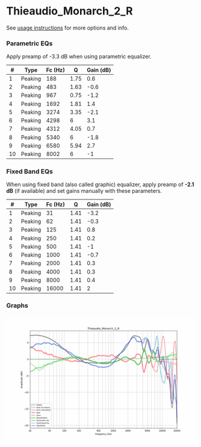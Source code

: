 # Thieaudio_Monarch_2_R
See [usage instructions](https://github.com/jaakkopasanen/AutoEq#usage) for more options and info.

### Parametric EQs
Apply preamp of -3.3 dB when using parametric equalizer.

|   # | Type    |   Fc (Hz) |    Q |   Gain (dB) |
|-----|---------|-----------|------|-------------|
|   1 | Peaking |       188 | 1.75 |         0.6 |
|   2 | Peaking |       483 | 1.63 |        -0.6 |
|   3 | Peaking |       967 | 0.75 |        -1.2 |
|   4 | Peaking |      1692 | 1.81 |         1.4 |
|   5 | Peaking |      3274 | 3.35 |        -2.1 |
|   6 | Peaking |      4298 | 6    |         3.1 |
|   7 | Peaking |      4312 | 4.05 |         0.7 |
|   8 | Peaking |      5340 | 6    |        -1.8 |
|   9 | Peaking |      6580 | 5.94 |         2.7 |
|  10 | Peaking |      8002 | 6    |        -1   |

### Fixed Band EQs
When using fixed band (also called graphic) equalizer, apply preamp of **-2.1 dB** (if available) and set gains manually with these parameters.

|   # | Type    |   Fc (Hz) |    Q |   Gain (dB) |
|-----|---------|-----------|------|-------------|
|   1 | Peaking |        31 | 1.41 |        -3.2 |
|   2 | Peaking |        62 | 1.41 |        -0.3 |
|   3 | Peaking |       125 | 1.41 |         0.8 |
|   4 | Peaking |       250 | 1.41 |         0.2 |
|   5 | Peaking |       500 | 1.41 |        -1   |
|   6 | Peaking |      1000 | 1.41 |        -0.7 |
|   7 | Peaking |      2000 | 1.41 |         0.3 |
|   8 | Peaking |      4000 | 1.41 |         0.3 |
|   9 | Peaking |      8000 | 1.41 |         0.4 |
|  10 | Peaking |     16000 | 1.41 |         2   |

### Graphs
![](./Thieaudio_Monarch_2_R.png)
